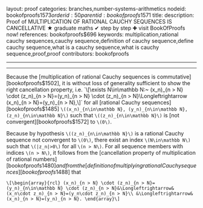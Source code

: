 layout: proof
categories: branches,number-systems-arithmetics
nodeid: bookofproofs$1573
orderid: 50
parentid: bookofproofs$1571
title: 
description:  Proof of MULTIPLICATION OF RATIONAL CAUCHY SEQUENCES IS CANCELLATIVE &#9733; graduate maths &#10004; step by step &#10010; visit BookOfProofs now!
references: bookofproofs$696
keywords: multiplication,rational cauchy sequences,cauchy sequence,definition of cauchy sequence,define cauchy sequence,what is a cauchy sequence,what is cauchy sequence,proof,proof
contributors: bookofproofs

---


---

Because the [multiplication of rational Cauchy sequences is commutative][bookofproofs$1502], it is without loss of generality sufficient to show the right cancellation property, i.e. `\[\exists N\in\mathbb N:~ (x_n)_{n > N} \cdot (z_n)_{n > N}=(y_n)_{n > N} \cdot (z_n)_{n > N}\Longleftrightarrow (x_n)_{n > N}=(y_n)_{n > N},\]`
for all [rational Cauchy sequences][bookofproofs$1485] `\((x_n)_{n\in\mathbb N}, (y_n)_{n\in\mathbb N}, (z_n)_{n\in\mathbb N}\)` such that `\((z_n)_{n\in\mathbb N}\)` is [not convergent][bookofproofs$1572] to `\(0\)`. 

Because by hypothesis `\((z_n)_{n\in\mathbb N}\)` is a rational Cauchy sequence not convergent to `\(0\)`, there exist an index `\(N\in\mathbb N\)` such that `\(|z_n|>0\)` for all `\(n > N\)`. For all sequence members with indices `\(n > N\)`, it follows from the [cancellation property of multiplication of rational numbers][bookofproofs$1480] and from the [definition of multiplying rational Cauchy sequences][bookofproofs$1488] that

`\[\begin{array}{rcl}
(x_n)_{n > N} \cdot (z_n)_{n > N}=(y_n)_{n\in\mathbb N} \cdot (z_n)_{n > N}&\Longleftrightarrow&(x_n\cdot z_n)_{n > N}=(y_n\cdot z_n)_{n > N}\\
&\Longleftrightarrow&(x_n)_{n > N}=(y_n)_{n > N}.
\end{array}\]`
